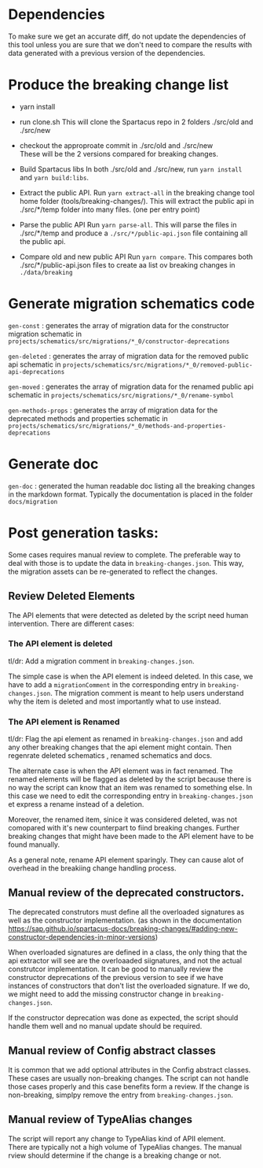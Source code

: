 # Dependencies

To make sure we get an accurate diff, do not update the dependencies of this tool unless you are sure that we don't need to compare the results with data generated with a previous version of the dependencies.

# Produce the breaking change list

- yarn install

- run clone.sh
This will clone the Spartacus repo in 2 folders ./src/old and ./src/new

- checkout the approproate commit in ./src/old and ./src/new  
These will be the 2 versions compared for breaking changes.

- Build Spartacus libs
In both ./src/old and ./src/new, run `yarn install` and `yarn build:libs`.


- Extract the public API.
Run `yarn extract-all` in the breaking change tool home folder (tools/breaking-changes/).  This will extract the public api in ./src/*/temp folder into many files. (one per entry point)

- Parse the public API
Run `yarn parse-all`.  This will parse the files in ./src/*/temp and produce a `./src/*/public-api.json` file containing all the public api.

- Compare old and new public API
Run `yarn compare`.  This compares both ./src/*/public-api.json files to create aa list ov breaking changes in `./data/breaking`

# Generate migration schematics code

`gen-const` : generates the array of migration data for the constructor migration schematic in `projects/schematics/src/migrations/*_0/constructor-deprecations`


`gen-deleted` : generates the array of migration data for the removed public api schematic in `projects/schematics/src/migrations/*_0/removed-public-api-deprecations`

`gen-moved` : generates the array of migration data for the renamed public api schematic in `projects/schematics/src/migrations/*_0/rename-symbol`


`gen-methods-props` : generates the array of migration data for the deprecated methods and properties schematic in `projects/schematics/src/migrations/*_0/methods-and-properties-deprecations`

# Generate doc
`gen-doc` : generated the human readable doc listing all the breaking changes in the markdown format.
Typically the documentation is placed in the folder `docs/migration`


# Post generation tasks:

Some cases requires manual review to complete.  The preferable way to deal with those is to update the data in `breaking-changes.json`.  This way, the migration assets can be re-generated to reflect the changes.


## Review Deleted Elements
The API elements that were detected as deleted by the script need human intervention.  There are different cases:

### The API element is deleted

tl/dr: Add a migration comment in `breaking-changes.json`.

The simple case is when the API element is indeed deleted.  In this case, we have to add a `migrationComment` in the corresponding entry in `breaking-changes.json`.  The migration comment is meant to help users understand why the item is deleted and most importantly what to use instead.

### The API element is Renamed

tl/dr: Flag the api element as renamed in `breaking-changes.json` and add any other breaking changes that the api element might contain.  Then regenrate deleted schematics , renamed schematics and docs. 

The alternate case is when the API element was in fact renamed.  The renamed elements will be flagged as deleted by the script because there is no way the script can know that an item was renamed to something else. In this case we need to edit the corresponding entry in `breaking-changes.json` et express a rename instead of a deletion.

Moreover, the renamed item, sinice it was considered deleted, was not comopared with it's new counterpart to fiind breaking changes.  Further breaking changes that might have been made to the API element have to be found manually.

As a general note, rename API element sparingly.  They can cause alot of overhead in the breakiing change handling process.

## Manual review of the deprecated constructors.

The deprecated construtors must define all the overloaded signatures as well as the constructor implementation. (as shown in the documentation https://sap.github.io/spartacus-docs/breaking-changes/#adding-new-constructor-dependencies-in-minor-versions)

When overloaded signatures are defined in a class, the only thing that the api extractor will see are the overloaaded siignatures, and not the actual construtcor implementation. It can be good to manually review the constructor deprecations of the previous version to see if we have instances of constructors that don't list the overloaded signature.  If we do, we might need to add the missing constructor change in `breaking-changes.json`.

If the constructor deprecation was done as expected, the script should handle them well and no manual update should be required.

## Manual review of Config abstract classes

It is common that we add optional attributes in the Config abstract classes.  These cases are usually non-breaking changes.  The script can not handle those cases properly and this case benefits form a review.  If the change is non-breaking, simplpy remove the entry from `breaking-changes.json`.

## Manual review of TypeAlias changes

The script will report any change to TypeAlias kind of APII element.  
There are typically not a high volume of TypeAlias changes.
The manual rview should determine if the change is a breaking change or not.
